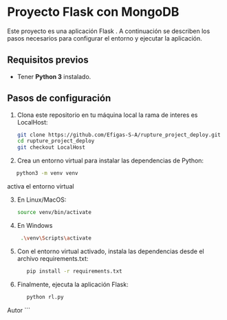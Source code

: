 # Proyecto Flask con MongoDB

Este proyecto es una aplicación Flask . A continuación se describen los pasos necesarios para configurar el entorno y ejecutar la aplicación.

## Requisitos previos
- Tener **Python 3** instalado.

## Pasos de configuración

1. Clona este repositorio en tu máquina local la rama de interes es LocalHost:
   ```bash
   git clone https://github.com/Efigas-S-A/rupture_project_deploy.git
   cd rupture_project_deploy
   git checkout LocalHost
   ```

2. Crea un entorno virtual para instalar las dependencias de Python:
  ```bash
     python3 -m venv venv
  ```

activa el entorno virtual 

3. En Linux/MacOS:

   ```bash
   source venv/bin/activate
   ```

4. En Windows

   ```bash
    .\venv\Scripts\activate
   ```

5. Con el entorno virtual activado, instala las dependencias desde el archivo requirements.txt:

   ```bash
      pip install -r requirements.txt
   ```


6. Finalmente, ejecuta la aplicación Flask:
   ```bash
      python rl.py
   ```




Autor
<Juan Sebastian Mendez> ```